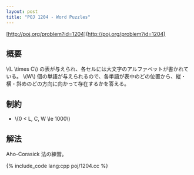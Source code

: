 ```yaml
---
layout: post
title: "POJ 1204 - Word Puzzles"
---
```

[http://poj.org/problem?id=1204](http://poj.org/problem?id=1204)

## 概要
\\(L \\times C\\) の表が与えられ、各セルには大文字のアルファベットが書かれている。
\\(W\\) 個の単語が与えられるので、各単語が表中のどの位置から、縦・横・斜めのどの方向に向かって存在するかを答える。

## 制約
- \\(0 < L, C, W \\le 1000\\)

## 解法
Aho-Corasick 法の練習。

{% include_code lang:cpp poj/1204.cc %}

